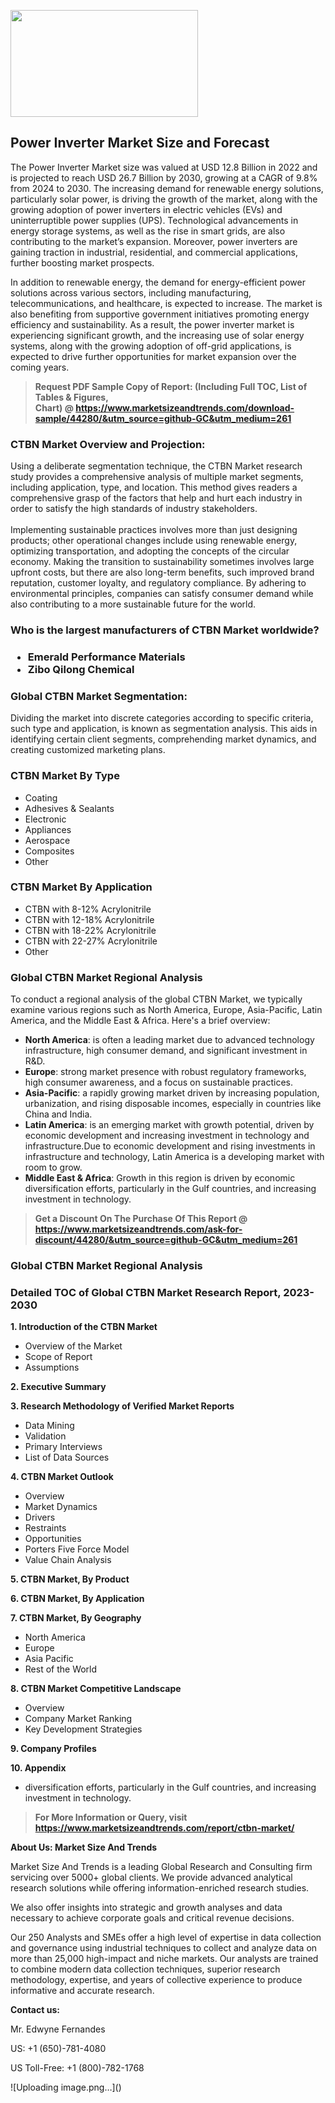 <p><img class="alignnone size-medium wp-image-20088" src="https://ffe5etoiles.com/wp-content/uploads/2024/12/MST1-300x171.png" alt="" width="300" height="171" /></p><h2>Power Inverter Market Size and Forecast</h2><p>The Power Inverter Market size was valued at USD 12.8 Billion in 2022 and is projected to reach USD 26.7 Billion by 2030, growing at a CAGR of 9.8% from 2024 to 2030. The increasing demand for renewable energy solutions, particularly solar power, is driving the growth of the market, along with the growing adoption of power inverters in electric vehicles (EVs) and uninterruptible power supplies (UPS). Technological advancements in energy storage systems, as well as the rise in smart grids, are also contributing to the market’s expansion. Moreover, power inverters are gaining traction in industrial, residential, and commercial applications, further boosting market prospects.</p><p>In addition to renewable energy, the demand for energy-efficient power solutions across various sectors, including manufacturing, telecommunications, and healthcare, is expected to increase. The market is also benefiting from supportive government initiatives promoting energy efficiency and sustainability. As a result, the power inverter market is experiencing significant growth, and the increasing use of solar energy systems, along with the growing adoption of off-grid applications, is expected to drive further opportunities for market expansion over the coming years.</p></p><blockquote id="" class=""><strong>Request PDF Sample Copy of Report: (Including Full TOC, List of Tables &amp; Figures, Chart)&nbsp;@&nbsp;<strong><a href="https://www.marketsizeandtrends.com/download-sample/44280/&utm_source=github-GC&utm_medium=261" target="_blank">https://www.marketsizeandtrends.com/download-sample/44280/&utm_source=github-GC&utm_medium=261</a></strong></strong></blockquote><h3 id="" class="">CTBN Market&nbsp;Overview and Projection:</h3><p id="" class="">Using a deliberate segmentation technique, the CTBN Market research study provides a comprehensive analysis of multiple market segments, including application, type, and location. This method gives readers a comprehensive grasp of the factors that help and hurt each industry in order to satisfy the high standards of industry stakeholders. <br /> <br />Implementing sustainable practices involves more than just designing products; other operational changes include using renewable energy, optimizing transportation, and adopting the concepts of the circular economy. Making the transition to sustainability sometimes involves large upfront costs, but there are also long-term benefits, such improved brand reputation, customer loyalty, and regulatory compliance. By adhering to environmental principles, companies can satisfy consumer demand while also contributing to a more sustainable future for the world.</p><h3 id="" class="">Who is the largest manufacturers of&nbsp;CTBN Market worldwide?</h3><h3 class=""><p><ul><li>Emerald Performance Materials </li><li> Zibo Qilong Chemical</li></ul></p></h3><h3 id="" class="">Global&nbsp;CTBN Market Segmentation:</h3><p id="" class="">Dividing the market into discrete categories according to specific criteria, such type and application, is known as segmentation analysis. This aids in identifying certain client segments, comprehending market dynamics, and creating customized marketing plans.</p><h3 id="" class="">CTBN Market&nbsp;By Type</h3><p><p><ul><li>Coating</li><li> Adhesives & Sealants</li><li> Electronic</li><li> Appliances</li><li> Aerospace</li><li> Composites</li><li> Other</p></li></ul></p></p><h3 id="" class="">CTBN Market&nbsp;By Application</h3><p class=""><p><ul><li>CTBN with 8-12% Acrylonitrile</li><li> CTBN with 12-18% Acrylonitrile</li><li> CTBN with 18-22% Acrylonitrile</li><li> CTBN with 22-27% Acrylonitrile</li><li> Other</li></ul></p></p><h3 id="" class="">Global CTBN Market Regional Analysis</h3><p id="" class="">To conduct a regional analysis of the global CTBN Market, we typically examine various regions such as North America, Europe, Asia-Pacific, Latin America, and the Middle East &amp; Africa. Here's a brief overview:</p><ul><li><strong>North America</strong>: is often a leading market due to advanced technology infrastructure, high consumer demand, and significant investment in R&amp;D.</li><li><strong>Europe</strong>: strong market presence with robust regulatory frameworks, high consumer awareness, and a focus on sustainable practices.</li><li><strong>Asia-Pacific</strong>: a rapidly growing market driven by increasing population, urbanization, and rising disposable incomes, especially in countries like China and India.</li><li><strong>Latin America</strong>: is an emerging market with growth potential, driven by economic development and increasing investment in technology and infrastructure.Due to economic development and rising investments in infrastructure and technology, Latin America is a developing market with room to grow.</li><li><strong>Middle East &amp; Africa</strong>: Growth in this region is driven by economic diversification efforts, particularly in the Gulf countries, and increasing investment in technology.</li></ul><blockquote id="" class=""><strong>Get a Discount On The Purchase Of This Report @ <strong><a href="https://www.marketsizeandtrends.com/ask-for-discount/44280/&utm_source=github-GC&utm_medium=261" target="_blank">https://www.marketsizeandtrends.com/ask-for-discount/44280/&utm_source=github-GC&utm_medium=261</a></strong></strong></blockquote><h3 id="" class="">Global CTBN Market Regional Analysis</h3><h3 id="" class="">Detailed TOC of Global CTBN Market Research Report, 2023-2030</h3><p id="" class=""><strong>1. Introduction of the CTBN Market</strong></p><ul><li>Overview of the Market</li><li>Scope of Report</li><li>Assumptions</li></ul><p id="" class=""><strong>2. Executive Summary</strong></p><p id="" class=""><strong>3. Research Methodology of Verified Market Reports</strong></p><ul><li>Data Mining</li><li>Validation</li><li>Primary Interviews</li><li>List of Data Sources</li></ul><p id="" class=""><strong>4. CTBN Market Outlook</strong></p><ul><li>Overview</li><li>Market Dynamics</li><li>Drivers</li><li>Restraints</li><li>Opportunities</li><li>Porters Five Force Model</li><li>Value Chain Analysis</li></ul><p id="" class=""><strong>5. CTBN Market, By Product</strong></p><p id="" class=""><strong>6. CTBN Market, By Application</strong></p><p id="" class=""><strong>7. CTBN Market, By Geography</strong></p><ul><li>North America</li><li>Europe</li><li>Asia Pacific</li><li>Rest of the World</li></ul><p id="" class=""><strong>8. CTBN Market Competitive Landscape</strong></p><ul><li>Overview</li><li>Company Market Ranking</li><li>Key Development Strategies</li></ul><p id="" class=""><strong>9. Company Profiles</strong></p><p id="" class=""><strong>10. Appendix</strong></p><ul><li>diversification efforts, particularly in the Gulf countries, and increasing investment in technology.</li></ul><blockquote id="" class=""><strong>For More Information or Query, visit <strong><strong><a href="https://www.marketsizeandtrends.com/report/ctbn-market/" target="_blank">https://www.marketsizeandtrends.com/report/ctbn-market/</a></strong></strong></strong></blockquote><p id="" class=""><strong>About Us: Market Size And Trends</strong></p><p id="" class="">Market Size And Trends is a leading Global Research and Consulting firm servicing over 5000+ global clients. We provide advanced analytical research solutions while offering information-enriched research studies.</p><p id="" class="">We also offer insights into strategic and growth analyses and data necessary to achieve corporate goals and critical revenue decisions.</p><p id="" class="">Our 250 Analysts and SMEs offer a high level of expertise in data collection and governance using industrial techniques to collect and analyze data on more than 25,000 high-impact and niche markets. Our analysts are trained to combine modern data collection techniques, superior research methodology, expertise, and years of collective experience to produce informative and accurate research.</p><p id="" class=""><strong>Contact us:</strong></p><p id="" class="">Mr. Edwyne Fernandes</p><p id="" class="">US: +1 (650)-781-4080</p><p id="" class="">US Toll-Free: +1 (800)-782-1768</p>
![Uploading image.png…]()
